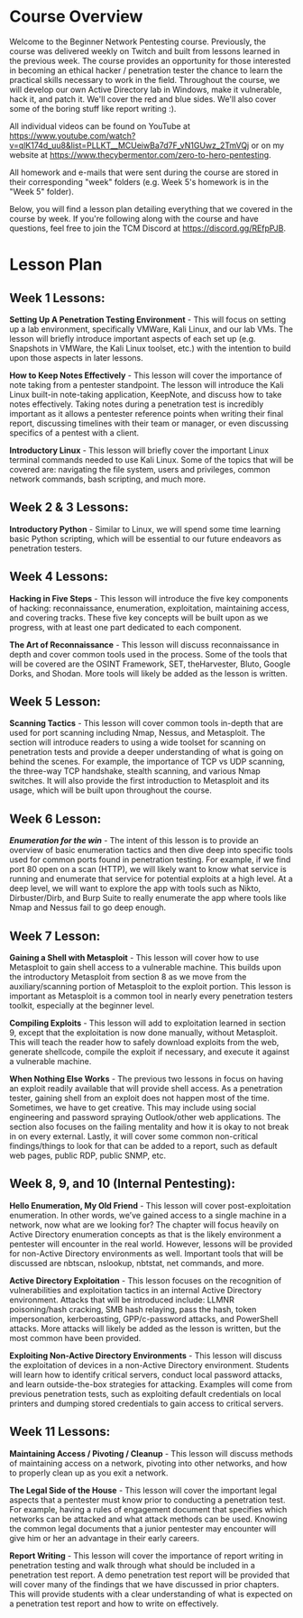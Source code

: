 

# Course Overview

Welcome to the Beginner Network Pentesting course.  Previously, the course was delivered weekly on Twitch and built from lessons learned in the previous week. The course provides an opportunity for those interested in becoming an ethical hacker / penetration tester the chance to learn the practical skills necessary to work in the field. Throughout the course, we will develop our own Active Directory lab in Windows, make it vulnerable, hack it, and patch it. We'll cover the red and blue sides. We'll also cover some of the boring stuff like report writing :).

All individual videos can be found on YouTube at https://www.youtube.com/watch?v=qlK174d_uu8&list=PLLKT__MCUeiwBa7d7F_vN1GUwz_2TmVQj or on my website at https://www.thecybermentor.com/zero-to-hero-pentesting.

All homework and e-mails that were sent during the course are stored in their corresponding "week" folders (e.g. Week 5's homework is in the "Week 5" folder).

Below, you will find a lesson plan detailing everything that we covered in the course by week.  If you're following along with the course and have questions, feel free to join the TCM Discord at https://discord.gg/REfpPJB.

# Lesson Plan

## Week 1 Lessons:

**Setting Up A Penetration Testing Environment** - This will focus on setting up a lab environment, specifically VMWare, Kali Linux, and our lab VMs. The lesson will briefly introduce important aspects of each set up (e.g. Snapshots in VMWare, the Kali Linux toolset, etc.) with the intention to build upon those aspects in later lessons.

**How to Keep Notes Effectively** - This lesson will cover the importance of note taking from a pentester standpoint. The lesson will introduce the Kali Linux built-in note-taking application, KeepNote, and discuss how to take notes effectively. Taking notes during a penetration test is incredibly important as it allows a pentester reference points when writing their final report, discussing timelines with their team or manager, or even discussing specifics of a pentest with a client.

**Introductory Linux** - This lesson will briefly cover the important Linux terminal commands needed to use Kali Linux. Some of the topics that will be covered are: navigating the file system, users and privileges, common network commands, bash scripting, and much more.

## Week 2 & 3 Lessons:

**Introductory Python** - Similar to Linux, we will spend some time learning basic Python scripting, which will be essential to our future endeavors as penetration testers.

## Week 4 Lessons:

**Hacking in Five Steps** - This lesson will introduce the five key components of hacking: reconnaissance, enumeration, exploitation, maintaining access, and covering tracks. These five key concepts will be built upon as we progress, with at least one part dedicated to each component.

**The Art of Reconnaissance** - This lesson will discuss reconnaissance in depth and cover common tools used in the process. Some of the tools that will be covered are the OSINT Framework, SET, theHarvester, Bluto, Google Dorks, and Shodan. More tools will likely be added as the lesson is written.

## Week 5 Lesson:

**Scanning Tactics** - This lesson will cover common tools in-depth that are used for port scanning including Nmap, Nessus, and Metasploit. The section will introduce readers to using a wide toolset for scanning on penetration tests and provide a deeper understanding of what is going on behind the scenes. For example, the importance of TCP vs UDP scanning, the three-way TCP handshake, stealth scanning, and various Nmap switches. It will also provide the first introduction to Metasploit and its usage, which will be built upon throughout the course.

## Week 6 Lesson:

***Enumeration for the win*** - The intent of this lesson is to provide an overview of basic enumeration tactics and then dive deep into specific tools used for common ports found in penetration testing. For example, if we find port 80 open on a scan (HTTP), we will likely want to know what service is running and enumerate that service for potential exploits at a high level. At a deep level, we will want to explore the app with tools such as Nikto, Dirbuster/Dirb, and Burp Suite to really enumerate the app where tools like Nmap and Nessus fail to go deep enough.

## Week 7 Lesson:

**Gaining a Shell with Metasploit** - This lesson will cover how to use Metasploit to gain shell access to a vulnerable machine. This builds upon the introductory Metasploit from section 8 as we move from the auxiliary/scanning portion of Metasploit to the exploit portion. This lesson is important as Metasploit is a common tool in nearly every penetration testers toolkit, especially at the beginner level.

**Compiling Exploits** - This lesson will add to exploitation learned in section 9, except that the exploitation is now done manually, without Metasploit. This will teach the reader how to safely download exploits from the web, generate shellcode, compile the exploit if necessary, and execute it against a vulnerable machine.

**When Nothing Else Works** - The previous two lessons in focus on having an exploit readily available that will provide shell access. As a penetration tester, gaining shell from an exploit does not happen most of the time. Sometimes, we have to get creative. This may include using social engineering and password spraying Outlook/other web applications. The section also focuses on the failing mentality and how it is okay to not break in on every external. Lastly, it will cover some common non-critical findings/things to look for that can be added to a report, such as default web pages, public RDP, public SNMP, etc.

## Week 8, 9, and 10 (Internal Pentesting):

**Hello Enumeration, My Old Friend** - This lesson will cover post-exploitation enumeration. In other words, we’ve gained access to a single machine in a network, now what are we looking for? The chapter will focus heavily on Active Directory enumeration concepts as that is the likely environment a pentester will encounter in the real world. However, lessons will be provided for non-Active Directory environments as well. Important tools that will be discussed are nbtscan, nslookup, nbtstat, net commands, and more.

**Active Directory Exploitation** - This lesson focuses on the recognition of vulnerabilities and exploitation tactics in an internal Active Directory environment. Attacks that will be introduced include: LLMNR poisoning/hash cracking, SMB hash relaying, pass the hash, token impersonation, kerberoasting, GPP/c-password attacks, and PowerShell attacks. More attacks will likely be added as the lesson is written, but the most common have been provided.

**Exploiting Non-Active Directory Environments** - This lesson will discuss the exploitation of devices in a non-Active Directory environment. Students will learn how to identify critical servers, conduct local password attacks, and learn outside-the-box strategies for attacking. Examples will come from previous penetration tests, such as exploiting default credentials on local printers and dumping stored credentials to gain access to critical servers.

## Week 11 Lessons:

**Maintaining Access / Pivoting / Cleanup** - This lesson will discuss methods of maintaining access on a network, pivoting into other networks, and how to properly clean up as you exit a network.

**The Legal Side of the House** - This lesson will cover the important legal aspects that a pentester must know prior to conducting a penetration test. For example, having a rules of engagement document that specifies which networks can be attacked and what attack methods can be used. Knowing the common legal documents that a junior pentester may encounter will give him or her an advantage in their early careers.

**Report Writing** - This lesson will cover the importance of report writing in penetration testing and walk through what should be included in a penetration test report. A demo penetration test report will be provided that will cover many of the findings that we have discussed in prior chapters. This will provide students with a clear understanding of what is expected on a penetration test report and how to write on effectively.

